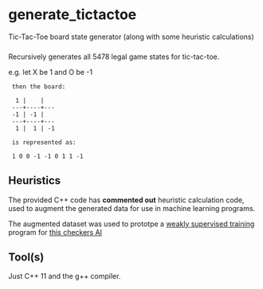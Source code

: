 # generate_tictactoe
Tic-Tac-Toe board state generator (along with some heuristic calculations)

###

Recursively generates all 5478 legal game states for tic-tac-toe.

e.g. let X be 1 and O be -1

     then the board:
     
      1 |    |   
     ---+----+---
     -1 | -1 |   
     ---+----+---
      1 |  1 | -1
     
     is represented as:
     
     1 0 0 -1 -1 0 1 1 -1
     
## Heuristics

The provided C++ code has <strong>commented out</strong> heuristic calculation code, used to augment the generated data for use in machine learning programs.

The augmented dataset was used to prototpe a [weakly supervised training](https://arxiv.org/abs/1605.07723) program for [this checkers AI](https://github.com/Havorax/CheckersBot)

## Tool(s)

Just C++ 11 and the g++ compiler.
